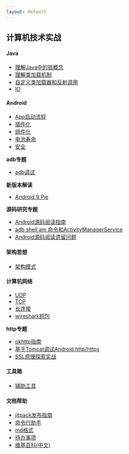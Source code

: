 ```yaml
---
layout: default
---
```


## 计算机技术实战

#### Java

* [理解Java中的锁概念](./java/java_lock.html)
* [理解类加载机制](./java/class_load.html)
* [自定义类加载器和反射调用](./java/reflect.html)
* [IO](./java/io.html)

#### Android

* [App启动流程](./android/app_startup.html)
* [插件化](./android/pluggable.html)
* [组件化](./android/componentization.html)
* [电池寿命](./android/battery_life.html)
* [安全](./android/security.html)

**adb专题**

* [adb调试](./android/adb.html)

**新版本解读**

* [Android 9 Pie](./android/android-9-pie.html)

**源码研究专题**

* [Android源码阅读指南](./android/android_source_guide.html)
* [adb shell am 命令和ActivityManagerService](./android/adb_shell_am.html)
* [Android源码阅读遗留问题](./android/android-source-remaining-problems.html)

#### 架构思想

* [架构模式](./develop/architecture.html)

#### 计算机网络

* [UDP](./network/udp.html)
* [TCP](./network/tcp.html)
* [长连接](./network/longconn.html)
* [wireshark抓包](./network/wireshark.html)

**http专题**

* [okhttp指南](./network/http/okhttp-guide.html)
* [基于Tomcat调试Android http/https](./network/http/android-tomcat.html)
* [SSL原理探索实战](./network/http/ssl-tls.html)

#### 工具箱

* [辅助工具](./toolkit/toolkit.html)

#### 文档帮助

* [jitpack发布指南](./help/jitpack.html)
* [命令行助手](./help/quick-cmd.html)
* [md格式](./index_bak.html)
* [待办事项](./help/todo.html)
* [维基百科(中文)](https://zh.wikipedia.org/wiki/Wikipedia:%E9%A6%96%E9%A1%B5)
